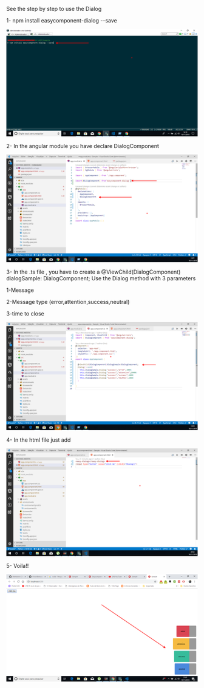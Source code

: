 See the step by step to use the Dialog

1- npm install easycomponent-dialog --save

![Screenshot](documentation/1-step.png)

2- In the angular module you have declare DialogComponent

![Screenshot](documentation/2-step.png)

3- In the .ts file , you have to create a   @ViewChild(DialogComponent) dialogSample: DialogComponent;
Use the Dialog method with 3 parameters

1-Message


2-Message type (error,attention,success,neutral)


3-time to close

![Screenshot](documentation/3-step.png)

4- In the html file just add   

![Screenshot](documentation/4-step.png)


5- Voila!!

![Screenshot](documentation/5-step.png)



